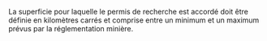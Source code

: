 La superficie pour laquelle le permis de recherche est
accordé doit être définie en kilomètres carrés et comprise entre un
minimum et un maximum prévus par la réglementation minière.